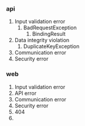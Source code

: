 ### api
1. Input validation error
   1. BadRequestException
      1. BindingResult
2. Data integrity violation
   1. DuplicateKeyException
3. Communication error
4. Security error
   
### web
1. Input validation error
2. API error
3. Communication error
4. Security error
5. 404 
6. 